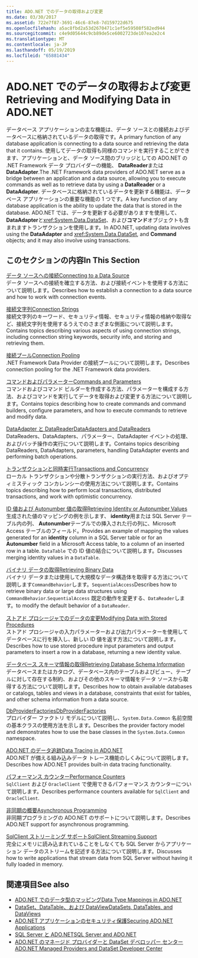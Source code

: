 ```yaml
---
title: ADO.NET でのデータの取得および変更
ms.date: 03/30/2017
ms.assetid: 722e7f87-3691-46c6-87e8-7d159722d675
ms.openlocfilehash: a5ac8fbd2a53d2670471c1ef5e59508f582ed944
ms.sourcegitcommit: c4e9d05644c9cb89de5ce6002723de107ea2e2c4
ms.translationtype: MT
ms.contentlocale: ja-JP
ms.lasthandoff: 05/19/2019
ms.locfileid: "65881434"
---
```

# <a name="retrieving-and-modifying-data-in-adonet"></a><span data-ttu-id="209b8-102">ADO.NET でのデータの取得および変更</span><span class="sxs-lookup"><span data-stu-id="209b8-102">Retrieving and Modifying Data in ADO.NET</span></span>
<span data-ttu-id="209b8-103">データベース アプリケーションの主な機能は、データ ソースとの接続およびデータベースに格納されているデータの取得です。</span><span class="sxs-lookup"><span data-stu-id="209b8-103">A primary function of any database application is connecting to a data source and retrieving the data that it contains.</span></span> <span data-ttu-id="209b8-104">使用してデータの取得も同様のコマンドを実行することができます、アプリケーションと、データ ソース間のブリッジとしての ADO.NET の .NET Framework データ プロバイダーの機能、 **DataReader**または**DataAdapter**.</span><span class="sxs-lookup"><span data-stu-id="209b8-104">The .NET Framework data providers of ADO.NET serve as a bridge between an application and a data source, allowing you to execute commands as well as to retrieve data by using a **DataReader** or a **DataAdapter**.</span></span> <span data-ttu-id="209b8-105">データベースに格納されているデータを更新する機能は、データベース アプリケーションの重要な機能の 1 つです。</span><span class="sxs-lookup"><span data-stu-id="209b8-105">A key function of any database application is the ability to update the data that is stored in the database.</span></span> <span data-ttu-id="209b8-106">ADO.NET では、データを更新する必要がありますを使用して、 **DataAdapter**と<xref:System.Data.DataSet>、および**コマンド**オブジェクトも含まれますトランザクションを使用します。</span><span class="sxs-lookup"><span data-stu-id="209b8-106">In ADO.NET, updating data involves using the **DataAdapter** and <xref:System.Data.DataSet>, and **Command** objects; and it may also involve using transactions.</span></span>  
  
## <a name="in-this-section"></a><span data-ttu-id="209b8-107">このセクションの内容</span><span class="sxs-lookup"><span data-stu-id="209b8-107">In This Section</span></span>  
 [<span data-ttu-id="209b8-108">データ ソースへの接続</span><span class="sxs-lookup"><span data-stu-id="209b8-108">Connecting to a Data Source</span></span>](../../../../docs/framework/data/adonet/connecting-to-a-data-source.md)  
 <span data-ttu-id="209b8-109">データ ソースへの接続を確立する方法、および接続イベントを使用する方法について説明します。</span><span class="sxs-lookup"><span data-stu-id="209b8-109">Describes how to establish a connection to a data source and how to work with connection events.</span></span>  
  
 [<span data-ttu-id="209b8-110">接続文字列</span><span class="sxs-lookup"><span data-stu-id="209b8-110">Connection Strings</span></span>](../../../../docs/framework/data/adonet/connection-strings.md)  
 <span data-ttu-id="209b8-111">接続文字列のキーワード、セキュリティ情報、セキュリティ情報の格納や取得など、接続文字列を使用するうえでのさまざまな側面について説明します。</span><span class="sxs-lookup"><span data-stu-id="209b8-111">Contains topics describing various aspects of using connection strings, including connection string keywords, security info, and storing and retrieving them.</span></span>  
  
 [<span data-ttu-id="209b8-112">接続プール</span><span class="sxs-lookup"><span data-stu-id="209b8-112">Connection Pooling</span></span>](../../../../docs/framework/data/adonet/connection-pooling.md)  
 <span data-ttu-id="209b8-113">.NET Framework Data Provider の接続プールについて説明します。</span><span class="sxs-lookup"><span data-stu-id="209b8-113">Describes connection pooling for the .NET Framework data providers.</span></span>  
  
 [<span data-ttu-id="209b8-114">コマンドおよびパラメーター</span><span class="sxs-lookup"><span data-stu-id="209b8-114">Commands and Parameters</span></span>](../../../../docs/framework/data/adonet/commands-and-parameters.md)  
 <span data-ttu-id="209b8-115">コマンドおよびコマンド ビルダーを作成する方法、パラメーターを構成する方法、およびコマンドを実行してデータを取得および変更する方法について説明します。</span><span class="sxs-lookup"><span data-stu-id="209b8-115">Contains topics describing how to create commands and command builders, configure parameters, and how to execute commands to retrieve and modify data.</span></span>  
  
 [<span data-ttu-id="209b8-116">DataAdapter と DataReader</span><span class="sxs-lookup"><span data-stu-id="209b8-116">DataAdapters and DataReaders</span></span>](../../../../docs/framework/data/adonet/dataadapters-and-datareaders.md)  
 <span data-ttu-id="209b8-117">DataReaders、DataAdapters、パラメーター、DataAdapter イベントの処理、およびバッチ操作の実行について説明します。</span><span class="sxs-lookup"><span data-stu-id="209b8-117">Contains topics describing DataReaders, DataAdapters, parameters, handling DataAdapter events and performing batch operations.</span></span>  
  
 [<span data-ttu-id="209b8-118">トランザクションと同時実行</span><span class="sxs-lookup"><span data-stu-id="209b8-118">Transactions and Concurrency</span></span>](../../../../docs/framework/data/adonet/transactions-and-concurrency.md)  
 <span data-ttu-id="209b8-119">ローカル トランザクションや分散トランザクションの実行方法、およびオプティミスティック コンカレンシーの使用方法について説明します。</span><span class="sxs-lookup"><span data-stu-id="209b8-119">Contains topics describing how to perform local transactions, distributed transactions, and work with optimistic concurrency.</span></span>  
  
 [<span data-ttu-id="209b8-120">ID 値および Autonumber 値の取得</span><span class="sxs-lookup"><span data-stu-id="209b8-120">Retrieving Identity or Autonumber Values</span></span>](../../../../docs/framework/data/adonet/retrieving-identity-or-autonumber-values.md)  
 <span data-ttu-id="209b8-121">生成された値のマッピングの例を示します、 **identity**用または SQL Server テーブル内の列、 **Autonumber**テーブルでの挿入された行の列に、Microsoft Access テーブルのフィールド。</span><span class="sxs-lookup"><span data-stu-id="209b8-121">Provides an example of mapping the values generated for an **identity** column in a SQL Server table or for an **Autonumber** field in a Microsoft Access table, to a column of an inserted row in a table.</span></span> <span data-ttu-id="209b8-122">`DataTable` での ID 値の結合について説明します。</span><span class="sxs-lookup"><span data-stu-id="209b8-122">Discusses merging identity values in a `DataTable`.</span></span>  
  
 [<span data-ttu-id="209b8-123">バイナリ データの取得</span><span class="sxs-lookup"><span data-stu-id="209b8-123">Retrieving Binary Data</span></span>](../../../../docs/framework/data/adonet/retrieving-binary-data.md)  
 <span data-ttu-id="209b8-124">バイナリ データまたは使用して大規模なデータ構造体を取得する方法について説明します`CommandBehavior`します。`SequentialAccess`</span><span class="sxs-lookup"><span data-stu-id="209b8-124">Describes how to retrieve binary data or large data structures using `CommandBehavior`.`SequentialAccess`</span></span> <span data-ttu-id="209b8-125">既定の動作を変更する、`DataReader`します。</span><span class="sxs-lookup"><span data-stu-id="209b8-125">to modify the default behavior of a `DataReader`.</span></span>  
  
 [<span data-ttu-id="209b8-126">ストアド プロシージャでのデータの変更</span><span class="sxs-lookup"><span data-stu-id="209b8-126">Modifying Data with Stored Procedures</span></span>](../../../../docs/framework/data/adonet/modifying-data-with-stored-procedures.md)  
 <span data-ttu-id="209b8-127">ストアド プロシージャの入力パラメーターおよび出力パラメーターを使用してデータベースに行を挿入し、新しい ID 値を返す方法について説明します。</span><span class="sxs-lookup"><span data-stu-id="209b8-127">Describes how to use stored procedure input parameters and output parameters to insert a row in a database, returning a new identity value.</span></span>  
  
 [<span data-ttu-id="209b8-128">データベース スキーマ情報の取得</span><span class="sxs-lookup"><span data-stu-id="209b8-128">Retrieving Database Schema Information</span></span>](../../../../docs/framework/data/adonet/retrieving-database-schema-information.md)  
 <span data-ttu-id="209b8-129">データベースまたはカタログ、データベース内のテーブルおよびビュー、テーブルに対して存在する制約、およびその他のスキーマ情報をデータ ソースから取得する方法について説明します。</span><span class="sxs-lookup"><span data-stu-id="209b8-129">Describes how to obtain available databases or catalogs, tables and views in a database, constraints that exist for tables, and other schema information from a data source.</span></span>  
  
 [<span data-ttu-id="209b8-130">DbProviderFactories</span><span class="sxs-lookup"><span data-stu-id="209b8-130">DbProviderFactories</span></span>](../../../../docs/framework/data/adonet/dbproviderfactories.md)  
 <span data-ttu-id="209b8-131">プロバイダー ファクトリ モデルについて説明し、`System.Data.Common` 名前空間の基本クラスの使用方法を示します。</span><span class="sxs-lookup"><span data-stu-id="209b8-131">Describes the provider factory model and demonstrates how to use the base classes in the `System.Data.Common` namespace.</span></span>  
  
 [<span data-ttu-id="209b8-132">ADO.NET のデータ追跡</span><span class="sxs-lookup"><span data-stu-id="209b8-132">Data Tracing in ADO.NET</span></span>](../../../../docs/framework/data/adonet/data-tracing.md)  
 <span data-ttu-id="209b8-133">ADO.NET が備える組み込みデータ トレース機能のしくみについて説明します。</span><span class="sxs-lookup"><span data-stu-id="209b8-133">Describes how ADO.NET provides built-in data tracing functionality.</span></span>  
  
 [<span data-ttu-id="209b8-134">パフォーマンス カウンター</span><span class="sxs-lookup"><span data-stu-id="209b8-134">Performance Counters</span></span>](../../../../docs/framework/data/adonet/performance-counters.md)  
 <span data-ttu-id="209b8-135">`SqlClient` および `OracleClient` で使用できるパフォーマンス カウンターについて説明します。</span><span class="sxs-lookup"><span data-stu-id="209b8-135">Describes performance counters available for `SqlClient` and `OracleClient`.</span></span>  
  
 [<span data-ttu-id="209b8-136">非同期の概要</span><span class="sxs-lookup"><span data-stu-id="209b8-136">Asynchronous Programming</span></span>](../../../../docs/framework/data/adonet/asynchronous-programming.md)  
 <span data-ttu-id="209b8-137">非同期プログラミングの ADO.NET のサポートについて説明します。</span><span class="sxs-lookup"><span data-stu-id="209b8-137">Describes ADO.NET support for asynchronous programming.</span></span>  
  
 [<span data-ttu-id="209b8-138">SqlClient ストリーミング サポート</span><span class="sxs-lookup"><span data-stu-id="209b8-138">SqlClient Streaming Support</span></span>](../../../../docs/framework/data/adonet/sqlclient-streaming-support.md)  
 <span data-ttu-id="209b8-139">完全にメモリに読み込まれていることをしなくても SQL Server からアプリケーション データのストリームを記述する方法について説明します。</span><span class="sxs-lookup"><span data-stu-id="209b8-139">Discusses how to write applications that stream data from SQL Server without having it fully loaded in memory.</span></span>  
  
## <a name="see-also"></a><span data-ttu-id="209b8-140">関連項目</span><span class="sxs-lookup"><span data-stu-id="209b8-140">See also</span></span>

- [<span data-ttu-id="209b8-141">ADO.NET でのデータ型のマッピング</span><span class="sxs-lookup"><span data-stu-id="209b8-141">Data Type Mappings in ADO.NET</span></span>](../../../../docs/framework/data/adonet/data-type-mappings-in-ado-net.md)
- [<span data-ttu-id="209b8-142">DataSet、DataTable、および DataView</span><span class="sxs-lookup"><span data-stu-id="209b8-142">DataSets, DataTables, and DataViews</span></span>](../../../../docs/framework/data/adonet/dataset-datatable-dataview/index.md)
- [<span data-ttu-id="209b8-143">ADO.NET アプリケーションのセキュリティ保護</span><span class="sxs-lookup"><span data-stu-id="209b8-143">Securing ADO.NET Applications</span></span>](../../../../docs/framework/data/adonet/securing-ado-net-applications.md)
- [<span data-ttu-id="209b8-144">SQL Server と ADO.NET</span><span class="sxs-lookup"><span data-stu-id="209b8-144">SQL Server and ADO.NET</span></span>](../../../../docs/framework/data/adonet/sql/index.md)
- [<span data-ttu-id="209b8-145">ADO.NET のマネージド プロバイダーと DataSet デベロッパー センター</span><span class="sxs-lookup"><span data-stu-id="209b8-145">ADO.NET Managed Providers and DataSet Developer Center</span></span>](https://go.microsoft.com/fwlink/?LinkId=217917)

